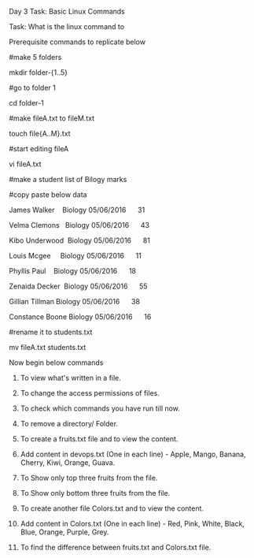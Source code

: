 Day 3 Task: Basic Linux Commands

Task: What is the linux command to

Prerequisite commands to replicate below

#make 5 folders

mkdir folder-{1..5}

#go to folder 1

cd folder-1

#make fileA.txt to fileM.txt

touch file{A..M}.txt

#start editing fileA

vi fileA.txt

#make a student list of Bilogy marks

#copy paste below data

James Walker    Biology 05/06/2016      31

Velma Clemons   Biology 05/06/2016      43

Kibo Underwood  Biology 05/06/2016      81

Louis Mcgee     Biology 05/06/2016      11

Phyllis Paul    Biology 05/06/2016      18

Zenaida Decker  Biology 05/06/2016      55

Gillian Tillman Biology 05/06/2016      38

Constance Boone Biology 05/06/2016      16

#rename it to students.txt

mv fileA.txt students.txt

Now begin below commands

1. To view what's written in a file.

2. To change the access permissions of files.

3. To check which commands you have run till now.

4. To remove a directory/ Folder.

5. To create a fruits.txt file and to view the content.

6. Add content in devops.txt (One in each line) - Apple, Mango, Banana, Cherry, Kiwi, Orange, Guava.

7. To Show only top three fruits from the file.

8. To Show only bottom three fruits from the file.

9. To create another file Colors.txt and to view the content.

10. Add content in Colors.txt (One in each line) - Red, Pink, White, Black, Blue, Orange, Purple, Grey.

11. To find the difference between fruits.txt and Colors.txt file.
